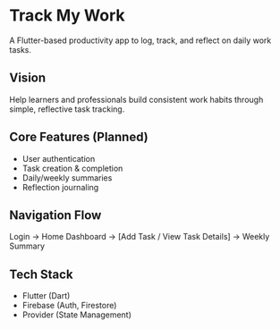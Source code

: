 # Track My Work

A Flutter-based productivity app to log, track, and reflect on daily work tasks.

## Vision
Help learners and professionals build consistent work habits through simple, reflective task tracking.

## Core Features (Planned)
- User authentication
- Task creation & completion
- Daily/weekly summaries
- Reflection journaling

## Navigation Flow
Login → Home Dashboard → [Add Task / View Task Details] → Weekly Summary

## Tech Stack
- Flutter (Dart)
- Firebase (Auth, Firestore)
- Provider (State Management)
